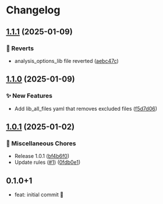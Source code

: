 # Changelog

## [1.1.1](https://github.com/ZebraDevs/zds_analysis/compare/v1.1.0...v1.1.1) (2025-01-09)


### 👀 Reverts

* analysis_options_lib file reverted ([aebc47c](https://github.com/ZebraDevs/zds_analysis/commit/aebc47c7d22093298f40bf85cdbe43aa3ad261cd))

## [1.1.0](https://github.com/ZebraDevs/zds_analysis/compare/v1.0.1...v1.1.0) (2025-01-09)


### ✨ New Features

* Add lib_all_files yaml that removes excluded files ([f5d7d06](https://github.com/ZebraDevs/zds_analysis/commit/f5d7d0636b86dcf100df160d2b8e5d2d4ef12ea2))

## [1.0.1](https://github.com/ZebraDevs/zds_analysis/compare/v1.0.0...v1.0.1) (2025-01-02)


### 🧹 Miscellaneous Chores

* Release 1.0.1 ([bf4b6f0](https://github.com/ZebraDevs/zds_analysis/commit/bf4b6f09c91847d3f7736d32251eddf501f8d721))
* Update rules ([#1](https://github.com/ZebraDevs/zds_analysis/issues/1)) ([0fdb0e1](https://github.com/ZebraDevs/zds_analysis/commit/0fdb0e110494381b5792c7a20c4fca691f66ff03))

## 0.1.0+1

- feat: initial commit 🎉
